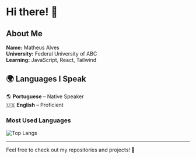 # Hi there! 👋

## About Me

**Name:** Matheus Alves  
**University:** Federal University of ABC  
**Learning:** JavaScript, React, Tailwind  

## 🌍 Languages I Speak

🌎 **Portuguese** – Native Speaker  
🇺🇸 **English** – Proficient  
### Most Used Languages

![Top Langs](https://github-readme-stats.vercel.app/api/top-langs/?username=Matheus2Alves&layout=compact&theme=radical)

---

Feel free to check out my repositories and projects! 🚀
